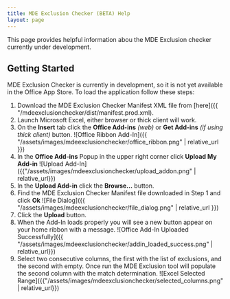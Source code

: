 ```yaml
---
title: MDE Exclusion Checker (BETA) Help
layout: page
---
```


This page provides helpful information abou the MDE Exclusion checker currently under development.

## Getting Started
MDE Exclusion Checker is currently in development, so it is not yet available in the Office App Store.  To load the application follow these steps:

1. Download the MDE Exclusion Checker Manifest XML file from [here]({{ "/mdeexclusionchecker/dist/manifest.prod.xml).
1. Launch Microsoft Excel, either browser or thick client will work.
1. On the **Insert** tab click the **Office Add-ins** *(web)* or **Get Add-ins** *(if using thick client)* button.
![Office Ribbon Add-In]({{ "/assets/images/mdeexclusionchecker/office_ribbon.png" | relative_url }})
1. In the **Office Add-ins** Popup in the upper right corner click **Upload My Add-in**
![Upload Add-In]({{"/assets/images/mdeexclusionchecker/upload_addon.png" | relative_url}})
1. In the **Upload Add-in** click the **Browse...** button.
1. Find the MDE Exclusion Checker Manifest file downloaded in Step 1 and click **Ok**
![File Dialog]({{ "/assets/images/mdeexclusionchecker/file_dialog.png" | relative_url }})
1. Click the **Upload** button.
1. When the Add-In loads properly you will see a new button appear on your home ribbon with a message.
![Office Add-In Uploaded Successfully]({{ "/assets/images/mdeexclusionchecker/addin_loaded_success.png" | relative_url}})
1. Select two consecutive columns, the first with the list of exclusions, and the second with empty.  Once run the MDE Exclusion tool will populate the second column with the match determination.
![Excel Selected Range]({{"/assets/images/mdeexclusionchecker/selected_columns.png" | relative_url}})